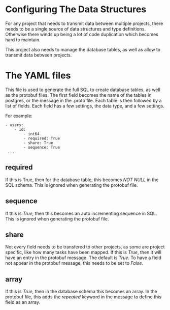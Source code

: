# Configuring The Data Structures

For any project that needs to transmit data between multiple projects,
there needs to be a single source of data structures and type
definitions. Otherwise there winds up being a lot of code duplication
which becomes hard to maintain.

This project also needs to manage the database tables, as well as
allow to transmit data between projects.

# The YAML files

This file is used to generate the full SQL to create database
tables, as well as the protobuf files. The first field becomes the
name of the tables in postgres, or the message in the .proto
file. Each table is then followed by a list of fields.
Each field has a few settings, the data type, and a few settings.

For example:

	- users:
		- id:
			- int64
			- required: True
			- share: True
			- sequence: True
	 ...

## required

If this is True, then for the database table, this becomes *NOT NULL*
in the SQL schema. This is ignored when generating the protobuf file.

## sequence

If this is *True*, then this becomes an auto incrementing sequence in
SQL. This is ignored when generating the protobuf file.

## share

Not every field needs to be transfered to other projects, as some are
project specific, like how many tasks have been mapped. If this is
*True*, then it will have an entry in the protobuf message. The
default is *True*. To have a field not appear in the protobuf message,
this needs to be set to *False*.

## array

If this is *True*, then in the database schema this becomes an
array. In the protobuf file, this adds the *repeated* keyword in the
message to define this field as an array.
